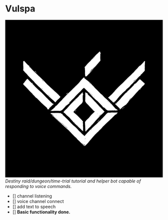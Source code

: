 # Vulspa
![Vuslpa Logo](/images/vulspaicon.png)
_Destiny raid/dungeon/time-trial tutorial and helper bot capable of responding to voice commands._
- [] channel listening
- [] voice channel connect
- [] add text to speech
- [] __Basic functionality done.__